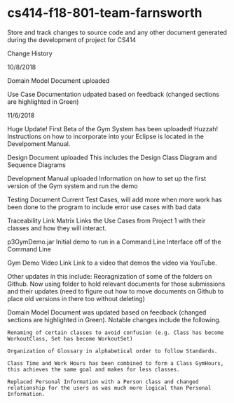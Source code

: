 # cs414-f18-801-team-farnsworth
Store and track changes to source code and any other document generated during the development of project for CS414

Change History

10/8/2018

Domain Model Document uploaded

Use Case Documentation udpated based on feedback (changed sections are highlighted in Green)

11/6/2018

Huge Update!
First Beta of the Gym System has been uploaded! Huzzah! Instructions on how to incorporate into your Eclipse is located in the Develpoment Manual.

Design Document uploaded
  This includes the Design Class Diagram and Sequence Diagrams
  
Development Manual uploaded
  Information on how to set up the first version of the Gym system and run the demo
  
Testing Document
  Current Test Cases, will add more when more work has been done to the program to include error use cases with bad data
  
Traceability Link Matrix
  Links the Use Cases from Project 1 with their classes and how they will interact.
  
p3GymDemo.jar
  Initial demo to run in a Command Line Interface off of the Command Line
  
Gym Demo Video Link
  Link to a video that demos the video via YouTube.
  
Other updates in this include:
  Reoragnization of some of the folders on Github. Now using folder to hold relevant documents for those submissions and their updates (need to figure out how to move documents on Github to place old versions in there too without deleting)
  
  Domain Model Document was updated based on feedback (changed sections are highlighted in Green). Notable changes include the following.
  
    Renaming of certain classes to avoid confusion (e.g. Class has become WorkoutClass, Set has become WorkoutSet)
    
    Organization of Glossary in alphabetical order to follow Standards.
    
    Class Time and Work Hours has been combined to form a Class GymHours, this achieves the same goal and makes for less classes.
    
    Replaced Personal Information with a Person class and changed relationship for the users as was much more logical than Personal Information.
    
    
